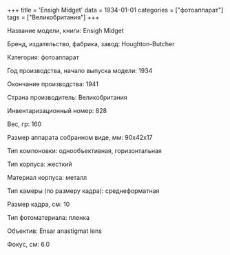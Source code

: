 +++
title = 'Ensigh Midget'
data = 1934-01-01
categories = ["фотоаппарат"]
tags = ["Великобритания"]
+++

Название модели, книги: Ensigh Midget

Бренд, издательство, фабрика, завод: Houghton-Butcher

Категория: фотоаппарат

Год производства, начало выпуска модели: 1934

Окончание производства: 1941

Страна производитель: Великобритания

Инвентаризационный номер: 828

Вес, гр: 160

Размер аппарата  собранном виде, мм: 90х42х17

Тип компоновки: однообъективная, горизонтальная

Тип корпуса: жесткий

Материал корпуса: металл

Тип камеры (по размеру кадра): среднеформатная

Размер кадра, см: 10

Тип фотоматериала: пленка

Объектив: Ensar anastigmat lens

Фокус, см: 6.0

